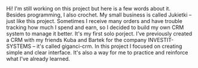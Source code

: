 Hi! I'm still working on this project but here is a few words about it. <br>
Besides programming, I also crochet. My small business is called Jukietki – just like this project.
Sometimes I receive many orders and have trouble tracking how much I spend and earn, so I decided to build my own CRM system to manage it better.
It's my first solo porject. I’ve previously created a CRM with my friends Kuba and Bartek for the company INVESTIT-SYSTEMS – it's called giganci-crm.
In this project I focused on creating simple and clear interface. It's also a way for me to practice and reinforce what I’ve already learned.
